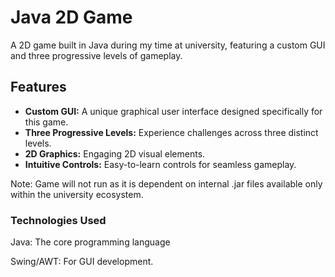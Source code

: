# Java 2D Game

A 2D game built in Java during my time at university, featuring a custom GUI and three progressive levels of gameplay.

## Features

- **Custom GUI:** A unique graphical user interface designed specifically for this game.
- **Three Progressive Levels:** Experience challenges across three distinct levels.
- **2D Graphics:** Engaging 2D visual elements.
- **Intuitive Controls:** Easy-to-learn controls for seamless gameplay.

Note: Game will not run as it is dependent on internal .jar files available only within the university ecosystem.

### Technologies Used

Java: The core programming language

Swing/AWT: For GUI development.
